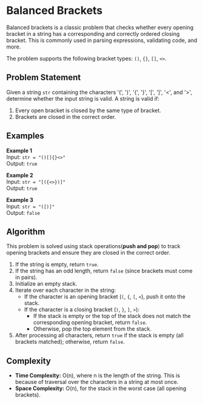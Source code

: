 # Balanced Brackets

Balanced brackets is a classic problem that checks whether every opening bracket in a string has a corresponding and correctly ordered closing bracket. This is commonly used in parsing expressions, validating code, and more.

The problem supports the following bracket types: `()`, `{}`, `[]`, `<>`.

## Problem Statement

Given a string `str` containing the characters '(', ')', '{', '}', '[', ']', '<', and '>', determine whether the input string is valid. A string is valid if:

1. Every open bracket is closed by the same type of bracket.
2. Brackets are closed in the correct order.

## Examples

**Example 1**  
Input: `str = "()[]{}<>"`  
Output: `true`

**Example 2**  
Input: `str = "[({<>})]"`  
Output: `true`

**Example 3**  
Input: `str = "([)]"`  
Output: `false`

## Algorithm

This problem is solved using stack operations(**push and pop**) to track opening brackets and ensure they are closed in the correct order.

1. If the string is empty, return `true`.
2. If the string has an odd length, return `false` (since brackets must come in pairs).
3. Initialize an empty stack.
4. Iterate over each character in the string:
    - If the character is an opening bracket (`(`, `{`, `[`, `<`), push it onto the stack.
    - If the character is a closing bracket (`)`, `}`, `]`, `>`):
        - If the stack is empty or the top of the stack does not match the corresponding opening bracket, return `false`.
        - Otherwise, pop the top element from the stack.
5. After processing all characters, return `true` if the stack is empty (all brackets matched); otherwise, return `false`.


## Complexity

- **Time Complexity:** O(n), where n is the length of the string. This is because of traversal over the characters in a string at most once.
- **Space Complexity:** O(n), for the stack in the worst case (all opening brackets).
